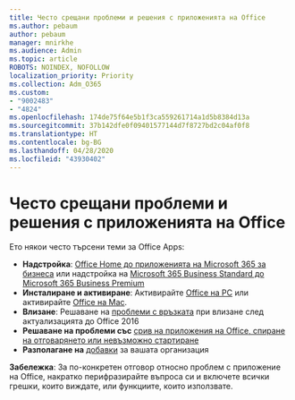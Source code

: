 ```yaml
---
title: Често срещани проблеми и решения с приложенията на Office
ms.author: pebaum
author: pebaum
manager: mnirkhe
ms.audience: Admin
ms.topic: article
ROBOTS: NOINDEX, NOFOLLOW
localization_priority: Priority
ms.collection: Adm_O365
ms.custom:
- "9002483"
- "4824"
ms.openlocfilehash: 174de75f64e5b1f3ca559261714a1d5b8384d13a
ms.sourcegitcommit: 37b142dfe0f09401577144d7f8727bd2c04af0f8
ms.translationtype: HT
ms.contentlocale: bg-BG
ms.lasthandoff: 04/28/2020
ms.locfileid: "43930402"
---
```

# <a name="common-issues-and-resolutions-with-office-apps"></a>Често срещани проблеми и решения с приложенията на Office

Ето някои често търсени теми за Office Apps:

- **Надстройка**: [Office Home до приложенията на Microsoft 365 за бизнеса](https://support.office.com/article/how-do-i-upgrade-office-ee68f6cf-422f-464a-82ec-385f65391350#OfficeVersion=Office_365_subscription) или надстройка на [Microsoft 365 Business Standard до Microsoft 365 Business Premium](https://docs.microsoft.com/microsoft-365/business/migrate-to-microsoft-365-business)
- **Инсталиране и активиране**: Активирайте [Office на PC](https://support.office.com/article/activate-office-5bd38f38-db92-448b-a982-ad170b1e187e) или активирайте [Office на Mac](https://support.office.com/article/activate-office-for-mac-7f6646b1-bb14-422a-9ad4-a53410fcefb2).
- **Влизане**: Решаване на [проблеми с връзката](https://docs.microsoft.com/office365/troubleshoot/authentication/connection-issue-when-sign-in-office-2016) при влизане след актуализацията до Office 2016
- **Решаване на проблеми със** [срив на приложения на Office, спиране на отговарянето или невъзможно стартиране](https://docs.microsoft.com/alchemyinsights/office-apps-don't-launch-start)
- **Разполагане на** [добавки](https://docs.microsoft.com/microsoft-365/admin/manage/manage-deployment-of-add-ins?view=o365-worldwide) за вашата организация

**Забележка**: За по-конкретен отговор относно проблем с приложение на Office, накратко перифразирайте въпроса си и включете всички грешки, които виждате, или функциите, които използвате.
